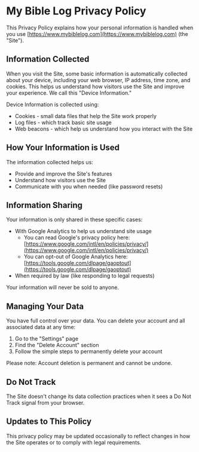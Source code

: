 # My Bible Log Privacy Policy

This Privacy Policy explains how your personal information is handled when you use [https://www.mybiblelog.com](https://www.mybiblelog.com) (the "Site").

## Information Collected

When you visit the Site, some basic information is automatically collected about your device, including your web browser, IP address, time zone, and cookies. This helps us understand how visitors use the Site and improve your experience. We call this "Device Information."

Device Information is collected using:

* Cookies - small data files that help the Site work properly
* Log files - which track basic site usage
* Web beacons - which help us understand how you interact with the Site

## How Your Information is Used

The information collected helps us:

* Provide and improve the Site's features
* Understand how visitors use the Site
* Communicate with you when needed (like password resets)

## Information Sharing

Your information is only shared in these specific cases:

* With Google Analytics to help us understand site usage
  * You can read Google's privacy policy here: [https://www.google.com/intl/en/policies/privacy/](https://www.google.com/intl/en/policies/privacy/)
  * You can opt-out of Google Analytics here: [https://tools.google.com/dlpage/gaoptout](https://tools.google.com/dlpage/gaoptout)
* When required by law (like responding to legal requests)

Your information will never be sold to anyone.

## Managing Your Data

You have full control over your data. You can delete your account and all associated data at any time:

1. Go to the "Settings" page
2. Find the "Delete Account" section
3. Follow the simple steps to permanently delete your account

Please note: Account deletion is permanent and cannot be undone.

## Do Not Track

The Site doesn't change its data collection practices when it sees a Do Not Track signal from your browser.

## Updates to This Policy

This privacy policy may be updated occasionally to reflect changes in how the Site operates or to comply with legal requirements.
